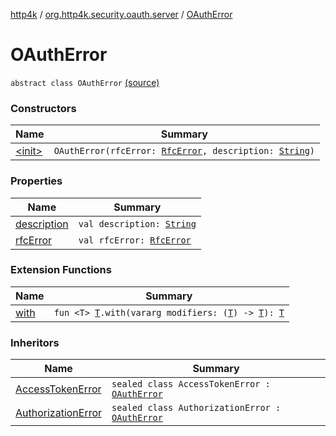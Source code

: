 [http4k](../../index.md) / [org.http4k.security.oauth.server](../index.md) / [OAuthError](./index.md)

# OAuthError

`abstract class OAuthError` [(source)](https://github.com/http4k/http4k/blob/master/http4k-security-oauth/src/main/kotlin/org/http4k/security/oauth/server/OAuthError.kt#L6)

### Constructors

| Name | Summary |
|---|---|
| [&lt;init&gt;](-init-.md) | `OAuthError(rfcError: `[`RfcError`](../-rfc-error/index.md)`, description: `[`String`](https://kotlinlang.org/api/latest/jvm/stdlib/kotlin/-string/index.html)`)` |

### Properties

| Name | Summary |
|---|---|
| [description](description.md) | `val description: `[`String`](https://kotlinlang.org/api/latest/jvm/stdlib/kotlin/-string/index.html) |
| [rfcError](rfc-error.md) | `val rfcError: `[`RfcError`](../-rfc-error/index.md) |

### Extension Functions

| Name | Summary |
|---|---|
| [with](../../org.http4k.core/with.md) | `fun <T> `[`T`](../../org.http4k.core/with.md#T)`.with(vararg modifiers: (`[`T`](../../org.http4k.core/with.md#T)`) -> `[`T`](../../org.http4k.core/with.md#T)`): `[`T`](../../org.http4k.core/with.md#T) |

### Inheritors

| Name | Summary |
|---|---|
| [AccessTokenError](../-access-token-error.md) | `sealed class AccessTokenError : `[`OAuthError`](./index.md) |
| [AuthorizationError](../-authorization-error.md) | `sealed class AuthorizationError : `[`OAuthError`](./index.md) |
